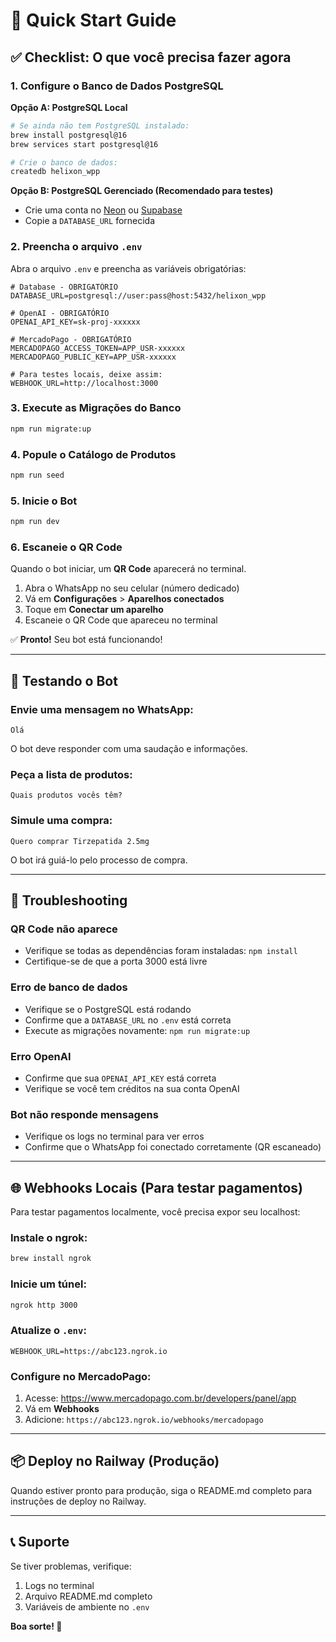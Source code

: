 # 🚀 Quick Start Guide

## ✅ Checklist: O que você precisa fazer agora

### 1. Configure o Banco de Dados PostgreSQL

**Opção A: PostgreSQL Local**
```bash
# Se ainda não tem PostgreSQL instalado:
brew install postgresql@16
brew services start postgresql@16

# Crie o banco de dados:
createdb helixon_wpp
```

**Opção B: PostgreSQL Gerenciado (Recomendado para testes)**
- Crie uma conta no [Neon](https://neon.tech) ou [Supabase](https://supabase.com)
- Copie a `DATABASE_URL` fornecida

### 2. Preencha o arquivo `.env`

Abra o arquivo `.env` e preencha as variáveis obrigatórias:

```env
# Database - OBRIGATÓRIO
DATABASE_URL=postgresql://user:pass@host:5432/helixon_wpp

# OpenAI - OBRIGATÓRIO
OPENAI_API_KEY=sk-proj-xxxxxx

# MercadoPago - OBRIGATÓRIO
MERCADOPAGO_ACCESS_TOKEN=APP_USR-xxxxxx
MERCADOPAGO_PUBLIC_KEY=APP_USR-xxxxxx

# Para testes locais, deixe assim:
WEBHOOK_URL=http://localhost:3000
```

### 3. Execute as Migrações do Banco

```bash
npm run migrate:up
```

### 4. Popule o Catálogo de Produtos

```bash
npm run seed
```

### 5. Inicie o Bot

```bash
npm run dev
```

### 6. Escaneie o QR Code

Quando o bot iniciar, um **QR Code** aparecerá no terminal.

1. Abra o WhatsApp no seu celular (número dedicado)
2. Vá em **Configurações** > **Aparelhos conectados**
3. Toque em **Conectar um aparelho**
4. Escaneie o QR Code que apareceu no terminal

✅ **Pronto!** Seu bot está funcionando!

---

## 🧪 Testando o Bot

### Envie uma mensagem no WhatsApp:

```
Olá
```

O bot deve responder com uma saudação e informações.

### Peça a lista de produtos:

```
Quais produtos vocês têm?
```

### Simule uma compra:

```
Quero comprar Tirzepatida 2.5mg
```

O bot irá guiá-lo pelo processo de compra.

---

## 🔧 Troubleshooting

### QR Code não aparece
- Verifique se todas as dependências foram instaladas: `npm install`
- Certifique-se de que a porta 3000 está livre

### Erro de banco de dados
- Verifique se o PostgreSQL está rodando
- Confirme que a `DATABASE_URL` no `.env` está correta
- Execute as migrações novamente: `npm run migrate:up`

### Erro OpenAI
- Confirme que sua `OPENAI_API_KEY` está correta
- Verifique se você tem créditos na sua conta OpenAI

### Bot não responde mensagens
- Verifique os logs no terminal para ver erros
- Confirme que o WhatsApp foi conectado corretamente (QR escaneado)

---

## 🌐 Webhooks Locais (Para testar pagamentos)

Para testar pagamentos localmente, você precisa expor seu localhost:

### Instale o ngrok:
```bash
brew install ngrok
```

### Inicie um túnel:
```bash
ngrok http 3000
```

### Atualize o `.env`:
```env
WEBHOOK_URL=https://abc123.ngrok.io
```

### Configure no MercadoPago:
1. Acesse: https://www.mercadopago.com.br/developers/panel/app
2. Vá em **Webhooks**
3. Adicione: `https://abc123.ngrok.io/webhooks/mercadopago`

---

## 📦 Deploy no Railway (Produção)

Quando estiver pronto para produção, siga o README.md completo para instruções de deploy no Railway.

---

## 📞 Suporte

Se tiver problemas, verifique:
1. Logs no terminal
2. Arquivo README.md completo
3. Variáveis de ambiente no `.env`

**Boa sorte! 🚀**
